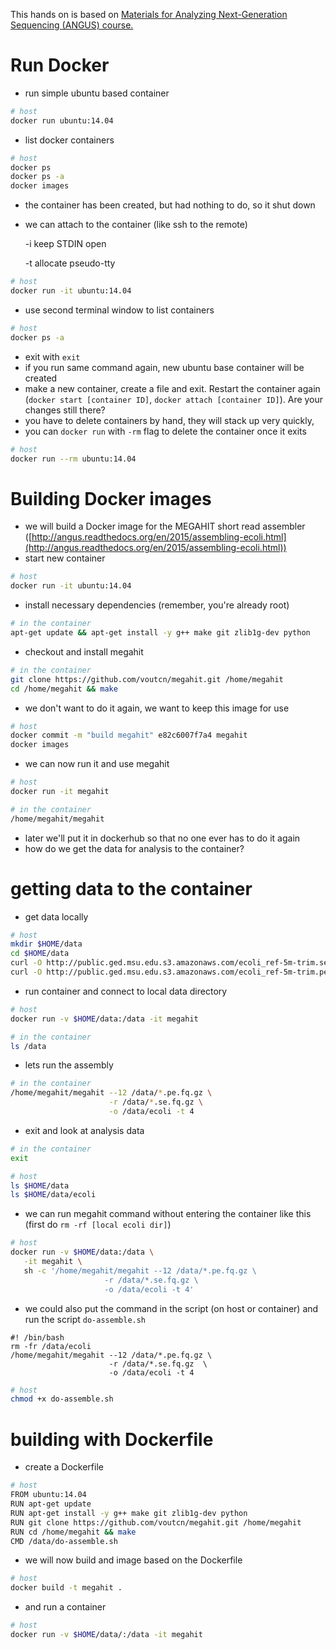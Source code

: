 This hands on is based on [Materials for Analyzing Next-Generation Sequencing (ANGUS) course.](https://github.com/ngs-docs/angus)

# Run Docker
- run simple ubuntu based container

```bash
# host
docker run ubuntu:14.04
```

- list docker containers

```bash
# host
docker ps
docker ps -a
docker images
```

- the container has been created, but had nothing to do, so it shut down
- we can attach to the container (like ssh to the remote)

  -i keep STDIN open

  -t allocate pseudo-tty

```bash
# host
docker run -it ubuntu:14.04
```

- use second terminal window to list containers

```bash
# host
docker ps -a
```

- exit with `exit`
- if you run same command again, new ubuntu base container will be created
- make a new container, create a file and exit. Restart the container again (`docker start [container ID]`, `docker attach [container ID]`). Are your changes still there?
- you have to delete containers by hand, they will stack up very quickly,
- you can `docker run` with `-rm` flag to delete the container once it exits

```bash
# host
docker run --rm ubuntu:14.04
```

# Building Docker images
- we will build a Docker image for the MEGAHIT short read assembler ([http://angus.readthedocs.org/en/2015/assembling-ecoli.html](http://angus.readthedocs.org/en/2015/assembling-ecoli.html))
- start new container

```bash
# host
docker run -it ubuntu:14.04
```

- install necessary dependencies (remember, you're already root)

```bash
# in the container
apt-get update && apt-get install -y g++ make git zlib1g-dev python
```

- checkout and install megahit

```bash
# in the container
git clone https://github.com/voutcn/megahit.git /home/megahit
cd /home/megahit && make
```

- we don't want to do it again, we want to keep this image for use

```bash
# host
docker commit -m "build megahit" e82c6007f7a4 megahit
docker images
```

- we can now run it and use megahit

```bash
# host
docker run -it megahit

# in the container
/home/megahit/megahit
```

- later we'll put it in dockerhub so that no one ever has to do it again
- how do we get the data for analysis to the container?

# getting data to the container
- get data locally

```bash
# host
mkdir $HOME/data
cd $HOME/data
curl -O http://public.ged.msu.edu.s3.amazonaws.com/ecoli_ref-5m-trim.se.fq.gz
curl -O http://public.ged.msu.edu.s3.amazonaws.com/ecoli_ref-5m-trim.pe.fq.gz
```

- run container and connect to local data directory

```bash
# host
docker run -v $HOME/data:/data -it megahit

# in the container
ls /data
```

- lets run the assembly

```bash
# in the container
/home/megahit/megahit --12 /data/*.pe.fq.gz \
                      -r /data/*.se.fq.gz \
                      -o /data/ecoli -t 4
```

- exit and look at analysis data

```bash
# in the container
exit

# host
ls $HOME/data
ls $HOME/data/ecoli
```

- we can run megahit command without entering the container like this (first do `rm -rf [local ecoli dir]`)

```bash
# host
docker run -v $HOME/data:/data \
   -it megahit \
   sh -c '/home/megahit/megahit --12 /data/*.pe.fq.gz \
                     -r /data/*.se.fq.gz \
                     -o /data/ecoli -t 4'
```

- we could also put the command in the script (on host or container) and run the script `do-assemble.sh`

```
#! /bin/bash
rm -fr /data/ecoli
/home/megahit/megahit --12 /data/*.pe.fq.gz \
                      -r /data/*.se.fq.gz  \
                      -o /data/ecoli -t 4
```

```bash
# host
chmod +x do-assemble.sh
```

# building with Dockerfile

- create a Dockerfile

```bash
# host
FROM ubuntu:14.04
RUN apt-get update
RUN apt-get install -y g++ make git zlib1g-dev python
RUN git clone https://github.com/voutcn/megahit.git /home/megahit
RUN cd /home/megahit && make
CMD /data/do-assemble.sh
```

- we will now build and image based on the Dockerfile

```bash
# host
docker build -t megahit .
```

- and run a container

```bash
# host
docker run -v $HOME/data/:/data -it megahit
```
